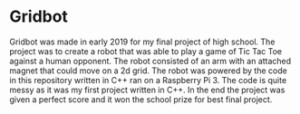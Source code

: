 # Gridbot
Gridbot was made in early 2019 for my final project of high school. The project was to create a robot that was able to play a game of Tic Tac Toe against a human opponent. The robot consisted of an arm with an attached magnet that could move on a 2d grid. The robot was powered by the code in this repository written in C++ ran on a Raspberry Pi 3. The code is quite messy as it was my first project written in C++. In the end the project was given a perfect score and it won the school prize for best final project.
